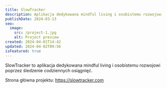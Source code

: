 ```yaml
---
title: SlowTracker
description: Aplikacja dedykowana mindful living i osobistemu rozwojowi poprzez śledzenie codziennych osiągnięć.
publishDate: 2024-03-13
seo:
  image:
    src: /project-1.jpg
    alt: Project preview
created: 2024-04-01T14:42
updated: 2024-04-02T09:56
isFeatured: true
---
```


SlowTracker to aplikacja dedykowana mindful living i osobistemu rozwojowi poprzez śledzenie codziennych osiągnięć.

Strona główna projektu: https://slowtracker.com
